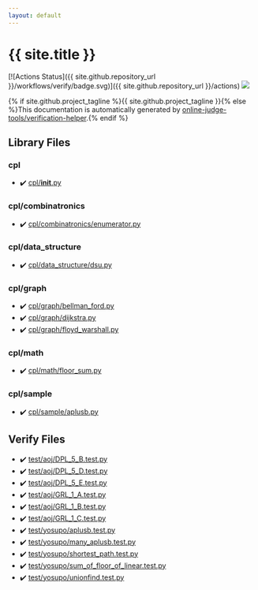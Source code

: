 ```yaml
---
layout: default
---
```


<!-- mathjax config similar to math.stackexchange -->
<script type="text/javascript" async
  src="https://cdnjs.cloudflare.com/ajax/libs/mathjax/2.7.5/MathJax.js?config=TeX-MML-AM_CHTML">
</script>
<script type="text/x-mathjax-config">
  MathJax.Hub.Config({
    TeX: { equationNumbers: { autoNumber: "AMS" }},
    tex2jax: {
      inlineMath: [ ['$','$'] ],
      processEscapes: true
    },
    "HTML-CSS": { matchFontHeight: false },
    displayAlign: "left",
    displayIndent: "2em"
  });
</script>

<script type="text/javascript" src="https://cdnjs.cloudflare.com/ajax/libs/jquery/3.4.1/jquery.min.js"></script>
<script src="https://cdn.jsdelivr.net/npm/jquery-balloon-js@1.1.2/jquery.balloon.min.js" integrity="sha256-ZEYs9VrgAeNuPvs15E39OsyOJaIkXEEt10fzxJ20+2I=" crossorigin="anonymous"></script>
<script type="text/javascript" src="assets/js/copy-button.js"></script>
<link rel="stylesheet" href="assets/css/copy-button.css" />


# {{ site.title }}

[![Actions Status]({{ site.github.repository_url }}/workflows/verify/badge.svg)]({{ site.github.repository_url }}/actions)
<a href="{{ site.github.repository_url }}"><img src="https://img.shields.io/github/last-commit/{{ site.github.owner_name }}/{{ site.github.repository_name }}" /></a>

{% if site.github.project_tagline %}{{ site.github.project_tagline }}{% else %}This documentation is automatically generated by <a href="https://github.com/online-judge-tools/verification-helper">online-judge-tools/verification-helper</a>.{% endif %}

## Library Files

<div id="363ccddc87d476ad5f91d9ca39d24df0"></div>

### cpl

* :heavy_check_mark: <a href="library/cpl/__init__.py.html">cpl/__init__.py</a>


<div id="73cd78cad8ef8a4132616770a881e8da"></div>

### cpl/combinatronics

* :heavy_check_mark: <a href="library/cpl/combinatronics/enumerator.py.html">cpl/combinatronics/enumerator.py</a>


<div id="f94502e0ae6d80fbe0c13df140a5b263"></div>

### cpl/data_structure

* :heavy_check_mark: <a href="library/cpl/data_structure/dsu.py.html">cpl/data_structure/dsu.py</a>


<div id="05f98b83664ba3f3f99f8f8001fd60c2"></div>

### cpl/graph

* :heavy_check_mark: <a href="library/cpl/graph/bellman_ford.py.html">cpl/graph/bellman_ford.py</a>
* :heavy_check_mark: <a href="library/cpl/graph/dijkstra.py.html">cpl/graph/dijkstra.py</a>
* :heavy_check_mark: <a href="library/cpl/graph/floyd_warshall.py.html">cpl/graph/floyd_warshall.py</a>


<div id="9145fcf955804ae7e9b4d105b4a823e6"></div>

### cpl/math

* :heavy_check_mark: <a href="library/cpl/math/floor_sum.py.html">cpl/math/floor_sum.py</a>


<div id="7cadb34dd2b4e5dcd6ed1a15dda70c08"></div>

### cpl/sample

* :heavy_check_mark: <a href="library/cpl/sample/aplusb.py.html">cpl/sample/aplusb.py</a>


## Verify Files

* :heavy_check_mark: <a href="verify/test/aoj/DPL_5_B.test.py.html">test/aoj/DPL_5_B.test.py</a>
* :heavy_check_mark: <a href="verify/test/aoj/DPL_5_D.test.py.html">test/aoj/DPL_5_D.test.py</a>
* :heavy_check_mark: <a href="verify/test/aoj/DPL_5_E.test.py.html">test/aoj/DPL_5_E.test.py</a>
* :heavy_check_mark: <a href="verify/test/aoj/GRL_1_A.test.py.html">test/aoj/GRL_1_A.test.py</a>
* :heavy_check_mark: <a href="verify/test/aoj/GRL_1_B.test.py.html">test/aoj/GRL_1_B.test.py</a>
* :heavy_check_mark: <a href="verify/test/aoj/GRL_1_C.test.py.html">test/aoj/GRL_1_C.test.py</a>
* :heavy_check_mark: <a href="verify/test/yosupo/aplusb.test.py.html">test/yosupo/aplusb.test.py</a>
* :heavy_check_mark: <a href="verify/test/yosupo/many_aplusb.test.py.html">test/yosupo/many_aplusb.test.py</a>
* :heavy_check_mark: <a href="verify/test/yosupo/shortest_path.test.py.html">test/yosupo/shortest_path.test.py</a>
* :heavy_check_mark: <a href="verify/test/yosupo/sum_of_floor_of_linear.test.py.html">test/yosupo/sum_of_floor_of_linear.test.py</a>
* :heavy_check_mark: <a href="verify/test/yosupo/unionfind.test.py.html">test/yosupo/unionfind.test.py</a>


